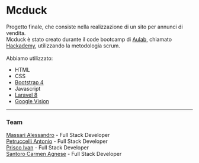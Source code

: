 # Mcduck

Progetto finale, che consiste nella realizzazione di un sito per annunci di vendita. <br>
Mcduck è stato creato durante il code bootcamp di [Aulab](https://aulab.it), chiamato [Hackademy](https://hackademy.it), utilizzando la metodologia scrum.
<br>
<br>
Abbiamo utilizzato: <br>
- HTML
- CSS
- [Bootstrap 4](https://getbootstrap.com)
- Javascript
- [Laravel 8](https://laravel.com)
- [Google Vision](https://cloud.google.com/vision/?hl=it)

----

### Team
[Massari Alessandro](https://www.linkedin.com/in/alessandro-massari-b03146155) - Full Stack Developer <br>
[Petruccelli Antonio](https://www.linkedin.com/in/antonio-petruccelli-4b6764a3) - Full Stack Developer <br>
[Prisco Ivan](https://www.linkedin.com/in/ivan-prisco-42502742) - Full Stack Developer <br>
[Santoro Carmen Agnese](https://www.linkedin.com/in/carmenagnesesantoro) - Full Stack Developer <br>



